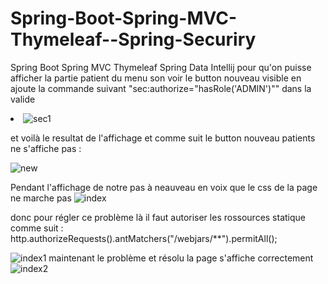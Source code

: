 # Spring-Boot-Spring-MVC-Thymeleaf--Spring-Securiry
Spring Boot Spring MVC Thymeleaf Spring Data Intellij
pour qu'on puisse afficher la partie patient du menu son voir le button nouveau visible en ajoute la commande suivant "sec:authorize="hasRole('ADMIN')"" dans la valide <li>
![sec1](https://user-images.githubusercontent.com/86606579/165190556-f3ffcf03-b312-4224-ab09-268d8f1f366a.PNG)
 
  
  
  et voilà le resultat de l'affichage et comme suit le button nouveau patients ne s'affiche pas   :
 
![new](https://user-images.githubusercontent.com/86606579/165191030-e4be3ac3-aaa0-4f9e-bdca-cf0eb056d589.PNG)
 
 
 
 Pendant l'affichage de notre pas à neauveau en voix que le css de la page ne marche pas 
![index](https://user-images.githubusercontent.com/86606579/165352912-613b85f8-d5c9-4fb5-8b6c-b28497c515cd.PNG)
 
 donc pour régler ce problème là il faut autoriser les rossources statique comme suit :  http.authorizeRequests().antMatchers("/webjars/**").permitAll();
 
![index1](https://user-images.githubusercontent.com/86606579/165353440-027b1d48-0103-44eb-ad40-2036485ee0b9.PNG)
 maintenant le problème et résolu la page s'affiche correctement
 ![index2](https://user-images.githubusercontent.com/86606579/165353716-d1157257-1af4-42ee-b81e-ebc23d9c7ba6.PNG)
 
